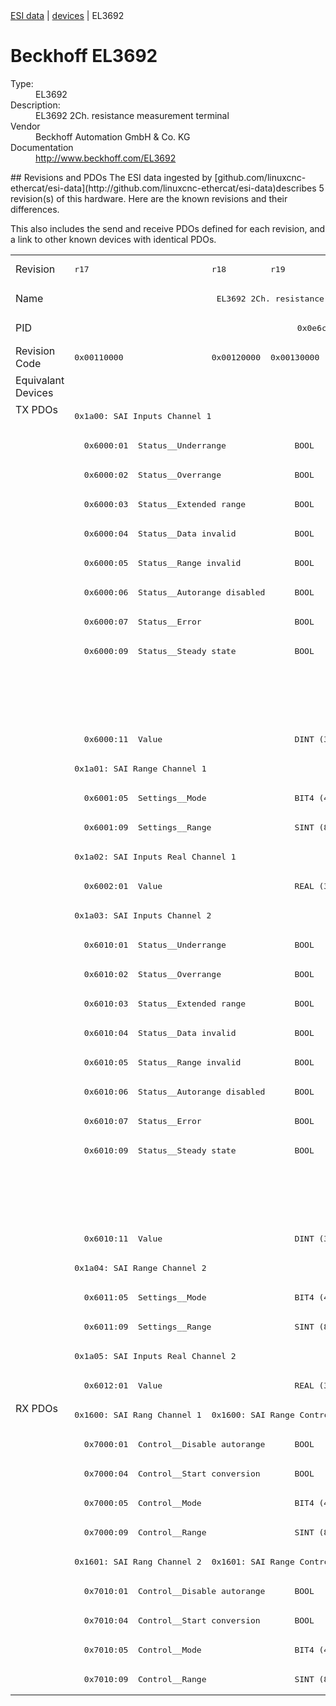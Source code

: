 <div class="nav"><a href="/esi-data">ESI data</a> | <a href="/esi-data/devices">devices</a> | EL3692</div>

#  Beckhoff EL3692

<dl>
  <dt>Type:</dt><dd>EL3692</dd>
  <dt>Description:</dt><dd>EL3692 2Ch. resistance measurement terminal</dd>
  <dt>Vendor</dt><dd>Beckhoff Automation GmbH & Co. KG</dd>
  <dt>Documentation</dt><dd><a href="http://www.beckhoff.com/EL3692">http://www.beckhoff.com/EL3692</a></dd>
</dl>
## Revisions and PDOs
The ESI data ingested by [github.com/linuxcnc-ethercat/esi-data](http://github.com/linuxcnc-ethercat/esi-data)describes 5 revision(s) of this hardware.  Here are the known revisions and their differences.

This also includes the send and receive PDOs defined for each revision, and a link to other known devices with identical PDOs.

<table>
<tr >
<td class="first">Revision</td>
<td ><pre>r17</pre></td>
<td ><pre>r18</pre></td>
<td ><pre>r19</pre></td>
<td ><pre>r20</pre></td>
<td ><pre>r21</pre></td>
</tr>
<tr >
<td class="first">Name</td>
<td  colspan=5 align="center"><pre>EL3692 2Ch. resistance measurement terminal</pre></td>
</tr>
<tr >
<td class="first">PID</td>
<td  colspan=5 align="center"><pre>0x0e6c3052</pre></td>
</tr>
<tr >
<td class="first">Revision Code</td>
<td ><pre>0x00110000</pre></td>
<td ><pre>0x00120000</pre></td>
<td ><pre>0x00130000</pre></td>
<td ><pre>0x00140000</pre></td>
<td ><pre>0x00150000</pre></td>
</tr>
<tr >
<td class="first">Equivalant Devices</td>
<td  colspan=3 align="center"></td>
<td  colspan=2 align="center"><pre><a href="EL3692-0030">EL3692-0030 r21</a></pre></td>
</tr>
<tr class="txpdo pdosection">
<td class="first" rowspan=34 valign=top>TX PDOs</td>
<td colspan=5 align="left"><pre>0x1a00: SAI Inputs Channel 1</pre></td>
<td></td>
</tr>
<tr class="txpdo">
<td  colspan=5 align="left"><pre>  0x6000:01  Status__Underrange              BOOL</pre></td>
</tr>
<tr class="txpdo">
<td  colspan=5 align="left"><pre>  0x6000:02  Status__Overrange               BOOL</pre></td>
</tr>
<tr class="txpdo">
<td  colspan=5 align="left"><pre>  0x6000:03  Status__Extended range          BOOL</pre></td>
</tr>
<tr class="txpdo">
<td  colspan=5 align="left"><pre>  0x6000:04  Status__Data invalid            BOOL</pre></td>
</tr>
<tr class="txpdo">
<td  colspan=5 align="left"><pre>  0x6000:05  Status__Range invalid           BOOL</pre></td>
</tr>
<tr class="txpdo">
<td  colspan=5 align="left"><pre>  0x6000:06  Status__Autorange disabled      BOOL</pre></td>
</tr>
<tr class="txpdo">
<td  colspan=5 align="left"><pre>  0x6000:07  Status__Error                   BOOL</pre></td>
</tr>
<tr class="txpdo">
<td  colspan=5 align="left"><pre>  0x6000:09  Status__Steady state            BOOL</pre></td>
</tr>
<tr class="txpdo">
<td  colspan=3 align="left"></td>
<td  colspan=2 align="left"><pre>  0x6000:0f  Status__TxPDO State             BOOL</pre></td>
</tr>
<tr class="txpdo">
<td  colspan=3 align="left"></td>
<td  colspan=2 align="left"><pre>  0x6000:10  Status__TxPDO Toggle            BOOL</pre></td>
</tr>
<tr class="txpdo">
<td  colspan=5 align="left"><pre>  0x6000:11  Value                           DINT (32 bits)</pre></td>
</tr>
<tr class="txpdo pdosection">
<td  colspan=5 align="left"><pre>0x1a01: SAI Range Channel 1</pre></td>
</tr>
<tr class="txpdo">
<td  colspan=5 align="left"><pre>  0x6001:05  Settings__Mode                  BIT4 (4 bits)</pre></td>
</tr>
<tr class="txpdo">
<td  colspan=5 align="left"><pre>  0x6001:09  Settings__Range                 SINT (8 bits)</pre></td>
</tr>
<tr class="txpdo pdosection">
<td  colspan=5 align="left"><pre>0x1a02: SAI Inputs Real Channel 1</pre></td>
</tr>
<tr class="txpdo">
<td  colspan=5 align="left"><pre>  0x6002:01  Value                           REAL (32 bits)</pre></td>
</tr>
<tr class="txpdo pdosection">
<td  colspan=5 align="left"><pre>0x1a03: SAI Inputs Channel 2</pre></td>
</tr>
<tr class="txpdo">
<td  colspan=5 align="left"><pre>  0x6010:01  Status__Underrange              BOOL</pre></td>
</tr>
<tr class="txpdo">
<td  colspan=5 align="left"><pre>  0x6010:02  Status__Overrange               BOOL</pre></td>
</tr>
<tr class="txpdo">
<td  colspan=5 align="left"><pre>  0x6010:03  Status__Extended range          BOOL</pre></td>
</tr>
<tr class="txpdo">
<td  colspan=5 align="left"><pre>  0x6010:04  Status__Data invalid            BOOL</pre></td>
</tr>
<tr class="txpdo">
<td  colspan=5 align="left"><pre>  0x6010:05  Status__Range invalid           BOOL</pre></td>
</tr>
<tr class="txpdo">
<td  colspan=5 align="left"><pre>  0x6010:06  Status__Autorange disabled      BOOL</pre></td>
</tr>
<tr class="txpdo">
<td  colspan=5 align="left"><pre>  0x6010:07  Status__Error                   BOOL</pre></td>
</tr>
<tr class="txpdo">
<td  colspan=5 align="left"><pre>  0x6010:09  Status__Steady state            BOOL</pre></td>
</tr>
<tr class="txpdo">
<td  colspan=3 align="left"></td>
<td  colspan=2 align="left"><pre>  0x6010:0f  Status__TxPDO State             BOOL</pre></td>
</tr>
<tr class="txpdo">
<td  colspan=3 align="left"></td>
<td  colspan=2 align="left"><pre>  0x6010:10  Status__TxPDO Toggle            BOOL</pre></td>
</tr>
<tr class="txpdo">
<td  colspan=5 align="left"><pre>  0x6010:11  Value                           DINT (32 bits)</pre></td>
</tr>
<tr class="txpdo pdosection">
<td  colspan=5 align="left"><pre>0x1a04: SAI Range Channel 2</pre></td>
</tr>
<tr class="txpdo">
<td  colspan=5 align="left"><pre>  0x6011:05  Settings__Mode                  BIT4 (4 bits)</pre></td>
</tr>
<tr class="txpdo">
<td  colspan=5 align="left"><pre>  0x6011:09  Settings__Range                 SINT (8 bits)</pre></td>
</tr>
<tr class="txpdo pdosection">
<td  colspan=5 align="left"><pre>0x1a05: SAI Inputs Real Channel 2</pre></td>
</tr>
<tr class="txpdo">
<td  colspan=5 align="left"><pre>  0x6012:01  Value                           REAL (32 bits)</pre></td>
</tr>
<tr class="rxpdo pdosection">
<td class="first" rowspan=10 valign=top>RX PDOs</td>
<td><pre>0x1600: SAI Rang Channel 1</pre></td>
<td colspan=4 align="left"><pre>0x1600: SAI Range Control Channel 1</pre></td>
<td></td>
</tr>
<tr class="rxpdo">
<td  colspan=5 align="left"><pre>  0x7000:01  Control__Disable autorange      BOOL</pre></td>
</tr>
<tr class="rxpdo">
<td  colspan=5 align="left"><pre>  0x7000:04  Control__Start conversion       BOOL</pre></td>
</tr>
<tr class="rxpdo">
<td  colspan=5 align="left"><pre>  0x7000:05  Control__Mode                   BIT4 (4 bits)</pre></td>
</tr>
<tr class="rxpdo">
<td  colspan=5 align="left"><pre>  0x7000:09  Control__Range                  SINT (8 bits)</pre></td>
</tr>
<tr class="rxpdo pdosection">
<td ><pre>0x1601: SAI Rang Channel 2</pre></td>
<td  colspan=4 align="left"><pre>0x1601: SAI Range Control Channel 2</pre></td>
</tr>
<tr class="rxpdo">
<td  colspan=5 align="left"><pre>  0x7010:01  Control__Disable autorange      BOOL</pre></td>
</tr>
<tr class="rxpdo">
<td  colspan=5 align="left"><pre>  0x7010:04  Control__Start conversion       BOOL</pre></td>
</tr>
<tr class="rxpdo">
<td  colspan=5 align="left"><pre>  0x7010:05  Control__Mode                   BIT4 (4 bits)</pre></td>
</tr>
<tr class="rxpdo">
<td  colspan=5 align="left"><pre>  0x7010:09  Control__Range                  SINT (8 bits)</pre></td>
</tr>
</table>
